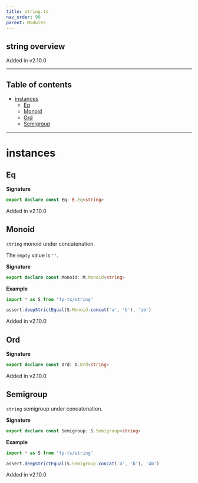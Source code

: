 ```yaml
---
title: string.ts
nav_order: 90
parent: Modules
---
```


## string overview

Added in v2.10.0

---

<h2 class="text-delta">Table of contents</h2>

- [instances](#instances)
  - [Eq](#eq)
  - [Monoid](#monoid)
  - [Ord](#ord)
  - [Semigroup](#semigroup)

---

# instances

## Eq

**Signature**

```ts
export declare const Eq: E.Eq<string>
```

Added in v2.10.0

## Monoid

`string` monoid under concatenation.

The `empty` value is `''`.

**Signature**

```ts
export declare const Monoid: M.Monoid<string>
```

**Example**

```ts
import * as S from 'fp-ts/string'

assert.deepStrictEqual(S.Monoid.concat('a', 'b'), 'ab')
```

Added in v2.10.0

## Ord

**Signature**

```ts
export declare const Ord: O.Ord<string>
```

Added in v2.10.0

## Semigroup

`string` semigroup under concatenation.

**Signature**

```ts
export declare const Semigroup: S.Semigroup<string>
```

**Example**

```ts
import * as S from 'fp-ts/string'

assert.deepStrictEqual(S.Semigroup.concat('a', 'b'), 'ab')
```

Added in v2.10.0
